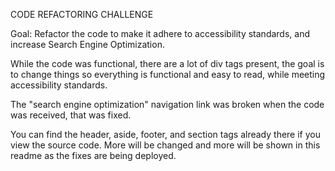 CODE REFACTORING CHALLENGE

Goal: Refactor the code to make it adhere to accessibility standards, and increase Search Engine Optimization.

While the code was functional, there are a lot of div tags present, the goal is to change things so everything is functional and easy to read, while meeting accessibility standards.

The "search engine optimization" navigation link was broken when the code was received, that was fixed.

You can find the header, aside, footer, and section tags already there if you view the source code. More will be changed and more will be shown in this readme as the fixes are being deployed.